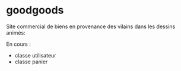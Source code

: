 # goodgoods

Site commercial de biens en provenance des vilains dans les dessins animés:

En cours :

- classe utilisateur
- classe panier
